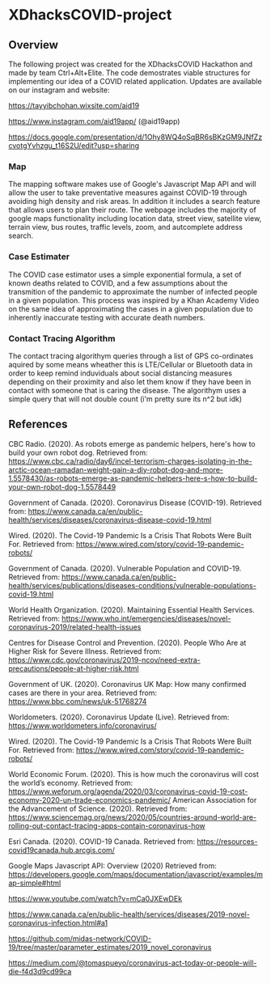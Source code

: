 # XDhacksCOVID-project

## Overview
The following project was created for the XDhacksCOVID Hackathon and made by team Ctrl+Alt+Elite. The code demostrates viable structures for implementing our idea of a COVID related application. Updates are available on our instagram and website:

https://tayyibchohan.wixsite.com/aid19

https://www.instagram.com/aid19app/ (@aid19app)

https://docs.google.com/presentation/d/1Ohy8WQ4oSqBR6sBKzGM9JNfZzcvotgYvhzgu_t16S2U/edit?usp=sharing

### Map
The mapping software makes use of Google's Javascript Map API and will allow the user to take preventative measures against COVID-19 through avoiding high density and risk areas. In addition it includes a search feature that allows users to plan their route. The webpage includes the majority of google maps functionality including location data, street view, satellite view, terrain view, bus routes, traffic levels, zoom, and autcomplete address search.

### Case Estimater
The COVID case estimator uses a simple exponential formula, a set of known deaths related to COVID, and a few assumptions about the transmition of the pandemic to approximate the number of infected people in a given population. This process was inspired by a Khan Academy Video on the same idea of approximating the cases in a given population due to inherently inaccurate testing with accurate death numbers.

### Contact Tracing Algorithm 
The contact tracing algorithym queries through a list of GPS co-ordinates aquired by some means wheather this is LTE/Cellular or Bluetooth data in order to keep remind induviduals about social distancing measures depending on their proximity and also let them know if they have been in contact with someone that is caring the disease. The algorithym uses a simple query that will not double count (i'm pretty sure its n^2 but idk)

## References
CBC Radio. (2020). As robots emerge as pandemic helpers, here's how to build your own robot dog.  Retrieved from: https://www.cbc.ca/radio/day6/incel-terrorism-charges-isolating-in-the-arctic-ocean-ramadan-weight-gain-a-diy-robot-dog-and-more-1.5578430/as-robots-emerge-as-pandemic-helpers-here-s-how-to-build-your-own-robot-dog-1.5578449

Government of Canada. (2020). Coronavirus Disease (COVID-19). Retrieved from: https://www.canada.ca/en/public-health/services/diseases/coronavirus-disease-covid-19.html

Wired. (2020). The Covid-19 Pandemic Is a Crisis That Robots Were Built For. Retrieved from: https://www.wired.com/story/covid-19-pandemic-robots/

Government of Canada. (2020). Vulnerable Population and COVID-19. Retrieved from: https://www.canada.ca/en/public-health/services/publications/diseases-conditions/vulnerable-populations-covid-19.html

World Health Organization. (2020). Maintaining Essential Health Services. Retrieved from: https://www.who.int/emergencies/diseases/novel-coronavirus-2019/related-health-issues

Centres for Disease Control and Prevention. (2020). People Who Are at Higher Risk for Severe Illness. Retrieved from: https://www.cdc.gov/coronavirus/2019-ncov/need-extra-precautions/people-at-higher-risk.html

Government of UK. (2020). Coronavirus UK Map: How many confirmed cases are there in your area. Retrieved from: https://www.bbc.com/news/uk-51768274

Worldometers. (2020). Coronavirus Update (Live). Retrieved from: https://www.worldometers.info/coronavirus/

Wired. (2020). The Covid-19 Pandemic Is a Crisis That Robots Were Built For. Retrieved from: https://www.wired.com/story/covid-19-pandemic-robots/

World Economic Forum. (2020). This is how much the coronavirus will cost the world’s economy. Retrieved from: https://www.weforum.org/agenda/2020/03/coronavirus-covid-19-cost-economy-2020-un-trade-economics-pandemic/
American Association for the Advancement of Science. (2020). Retrieved from: https://www.sciencemag.org/news/2020/05/countries-around-world-are-rolling-out-contact-tracing-apps-contain-coronavirus-how

Esri Canada. (2020). COVID-19 Canada. Retrieved from: https://resources-covid19canada.hub.arcgis.com/

Google Maps Javascript API: Overview (2020) Retrieved from: https://developers.google.com/maps/documentation/javascript/examples/map-simple#html

https://www.youtube.com/watch?v=mCa0JXEwDEk

https://www.canada.ca/en/public-health/services/diseases/2019-novel-coronavirus-infection.html#a1

https://github.com/midas-network/COVID-19/tree/master/parameter_estimates/2019_novel_coronavirus

https://medium.com/@tomaspueyo/coronavirus-act-today-or-people-will-die-f4d3d9cd99ca

